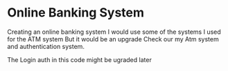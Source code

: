 # Online Banking System

Creating an online banking system
I would use some of the systems I used for the ATM system But it would be an upgrade
Check our my Atm system and authentication system.

The Login auth in this code might be ugraded later
